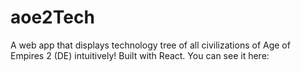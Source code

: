 # aoe2Tech
A web app that displays technology tree of all civilizations of Age of Empires 2 (DE) intuitively! Built with React. You can see it here: 

